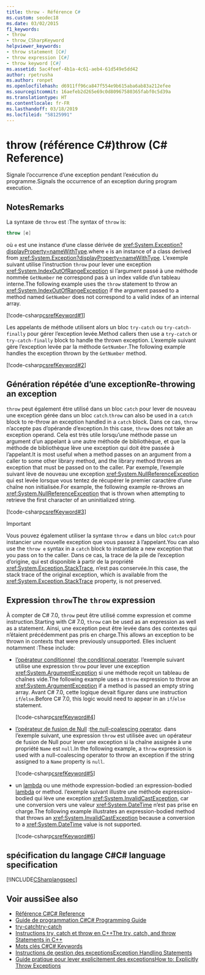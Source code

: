 ```yaml
---
title: throw - Référence C#
ms.custom: seodec18
ms.date: 03/02/2015
f1_keywords:
- throw
- throw_CSharpKeyword
helpviewer_keywords:
- throw statement [C#]
- throw expression [C#]
- throw keyword [C#]
ms.assetid: 5ac4feef-4b1a-4c61-aeb4-61d549e5dd42
author: rpetrusha
ms.author: ronpet
ms.openlocfilehash: d6911ff96ca847f554e9b615aba6ab83a212efee
ms.sourcegitcommit: 16aefeb2d265e69c0d80967580365fabf0c5d39a
ms.translationtype: HT
ms.contentlocale: fr-FR
ms.lasthandoff: 03/18/2019
ms.locfileid: "58125991"
---
```

# <a name="throw-c-reference"></a><span data-ttu-id="1fab4-102">throw (référence C#)</span><span class="sxs-lookup"><span data-stu-id="1fab4-102">throw (C# Reference)</span></span>

<span data-ttu-id="1fab4-103">Signale l’occurrence d’une exception pendant l’exécution du programme.</span><span class="sxs-lookup"><span data-stu-id="1fab4-103">Signals the occurrence of an exception during program execution.</span></span>  
  
## <a name="remarks"></a><span data-ttu-id="1fab4-104">Notes</span><span class="sxs-lookup"><span data-stu-id="1fab4-104">Remarks</span></span>

<span data-ttu-id="1fab4-105">La syntaxe de `throw` est :</span><span class="sxs-lookup"><span data-stu-id="1fab4-105">The syntax of `throw` is:</span></span>

```csharp
throw [e]
```

<span data-ttu-id="1fab4-106">où `e` est une instance d’une classe dérivée de <xref:System.Exception?displayProperty=nameWithType>.</span><span class="sxs-lookup"><span data-stu-id="1fab4-106">where `e` is an instance of a class derived from <xref:System.Exception?displayProperty=nameWithType>.</span></span> <span data-ttu-id="1fab4-107">L’exemple suivant utilise l’instruction `throw` pour lever une exception <xref:System.IndexOutOfRangeException> si l’argument passé à une méthode nommée `GetNumber` ne correspond pas à un index valide d’un tableau interne.</span><span class="sxs-lookup"><span data-stu-id="1fab4-107">The following example uses the `throw` statement to throw an <xref:System.IndexOutOfRangeException> if the argument passed to a method named `GetNumber` does not correspond to a valid index of an internal array.</span></span>

[!code-csharp[csrefKeyword#1](~/samples/snippets/csharp/language-reference/keywords/throw/throw-1.cs#1)]  

<span data-ttu-id="1fab4-108">Les appelants de méthode utilisent alors un bloc `try-catch` ou `try-catch-finally` pour gérer l’exception levée.</span><span class="sxs-lookup"><span data-stu-id="1fab4-108">Method callers then use a `try-catch` or `try-catch-finally` block to handle the thrown exception.</span></span> <span data-ttu-id="1fab4-109">L’exemple suivant gère l’exception levée par la méthode `GetNumber`.</span><span class="sxs-lookup"><span data-stu-id="1fab4-109">The following example handles the exception thrown by the `GetNumber` method.</span></span>

[!code-csharp[csrefKeyword#2](~/samples/snippets/csharp/language-reference/keywords/throw/throw-1.cs#2)]  

## <a name="re-throwing-an-exception"></a><span data-ttu-id="1fab4-110">Génération répétée d’une exception</span><span class="sxs-lookup"><span data-stu-id="1fab4-110">Re-throwing an exception</span></span>

<span data-ttu-id="1fab4-111">`throw` peut également être utilisé dans un bloc `catch` pour lever de nouveau une exception gérée dans un bloc `catch`.</span><span class="sxs-lookup"><span data-stu-id="1fab4-111">`throw` can also be used in a `catch` block to re-throw an exception handled in a `catch` block.</span></span>  <span data-ttu-id="1fab4-112">Dans ce cas, `throw` n’accepte pas d’opérande d’exception.</span><span class="sxs-lookup"><span data-stu-id="1fab4-112">In this case, `throw` does not take an exception operand.</span></span> <span data-ttu-id="1fab4-113">Cela est très utile lorsqu’une méthode passe un argument d’un appelant à une autre méthode de bibliothèque, et que la méthode de bibliothèque lève une exception qui doit être passée à l’appelant.</span><span class="sxs-lookup"><span data-stu-id="1fab4-113">It is most useful when a method passes on an argument from a caller to some other library method, and the library method throws an exception that must be passed on to the caller.</span></span> <span data-ttu-id="1fab4-114">Par exemple, l’exemple suivant lève de nouveau une exception <xref:System.NullReferenceException> qui est levée lorsque vous tentez de récupérer le premier caractère d’une chaîne non initialisée.</span><span class="sxs-lookup"><span data-stu-id="1fab4-114">For example, the following example re-throws an <xref:System.NullReferenceException> that is thrown when attempting to retrieve the first character of an uninitialized string.</span></span>

[!code-csharp[csrefKeyword#3](~/samples/snippets/csharp/language-reference/keywords/throw/throw-3.cs#3)]  

> [!IMPORTANT]
> <span data-ttu-id="1fab4-115">Vous pouvez également utiliser la syntaxe `throw e` dans un bloc `catch` pour instancier une nouvelle exception que vous passez à l’appelant.</span><span class="sxs-lookup"><span data-stu-id="1fab4-115">You can also use the `throw e` syntax in a `catch` block to instantiate a new exception that you pass on to the caller.</span></span> <span data-ttu-id="1fab4-116">Dans ce cas, la trace de la pile de l’exception d’origine, qui est disponible à partir de la propriété <xref:System.Exception.StackTrace>, n’est pas conservée.</span><span class="sxs-lookup"><span data-stu-id="1fab4-116">In this case, the stack trace of the original exception, which is available from the <xref:System.Exception.StackTrace> property, is not preserved.</span></span>

## <a name="the-throw-expression"></a><span data-ttu-id="1fab4-117">Expression `throw`</span><span class="sxs-lookup"><span data-stu-id="1fab4-117">The `throw` expression</span></span>

<span data-ttu-id="1fab4-118">À compter de C# 7.0, `throw` peut être utilisé comme expression et comme instruction.</span><span class="sxs-lookup"><span data-stu-id="1fab4-118">Starting with C# 7.0, `throw` can be used as an expression as well as a statement.</span></span> <span data-ttu-id="1fab4-119">Ainsi, une exception peut être levée dans des contextes qui n’étaient précédemment pas pris en charge.</span><span class="sxs-lookup"><span data-stu-id="1fab4-119">This allows an exception to be thrown in contexts that were previously unsupported.</span></span> <span data-ttu-id="1fab4-120">Elles incluent notamment :</span><span class="sxs-lookup"><span data-stu-id="1fab4-120">These include:</span></span>

- <span data-ttu-id="1fab4-121">[l’opérateur conditionnel](../operators/conditional-operator.md) :</span><span class="sxs-lookup"><span data-stu-id="1fab4-121">[the conditional operator](../operators/conditional-operator.md).</span></span> <span data-ttu-id="1fab4-122">l’exemple suivant utilise une expression `throw` pour lever une exception <xref:System.ArgumentException> si une méthode reçoit un tableau de chaînes vide.</span><span class="sxs-lookup"><span data-stu-id="1fab4-122">The following example uses a `throw` expression to throw an <xref:System.ArgumentException> if a method is passed an empty string array.</span></span> <span data-ttu-id="1fab4-123">Avant C# 7.0, cette logique devait figurer dans une instruction `if`/`else`.</span><span class="sxs-lookup"><span data-stu-id="1fab4-123">Before C# 7.0, this logic would need to appear in an `if`/`else` statement.</span></span>

   [!code-csharp[csrefKeyword#4](~/samples/snippets/csharp/language-reference/keywords/throw/conditional.cs#1)]  
  
- <span data-ttu-id="1fab4-124">[l’opérateur de fusion de Null](../operators/null-coalescing-operator.md) :</span><span class="sxs-lookup"><span data-stu-id="1fab4-124">[the null-coalescing operator](../operators/null-coalescing-operator.md).</span></span> <span data-ttu-id="1fab4-125">dans l’exemple suivant, une expression `throw` est utilisée avec un opérateur de fusion de Null pour lever une exception si la chaîne assignée à une propriété `Name` est `null`.</span><span class="sxs-lookup"><span data-stu-id="1fab4-125">In the following example, a `throw` expression is used with a null-coalescing operator to throw an exception if the string assigned to a `Name` property is `null`.</span></span>

   [!code-csharp[csrefKeyword#5](~/samples/snippets/csharp/language-reference/keywords/throw/coalescing.cs#1)]  

- <span data-ttu-id="1fab4-126">un [lambda](../../programming-guide/statements-expressions-operators/lambda-expressions.md) ou une méthode expression-bodied :</span><span class="sxs-lookup"><span data-stu-id="1fab4-126">an expression-bodied [lambda](../../programming-guide/statements-expressions-operators/lambda-expressions.md) or method.</span></span> <span data-ttu-id="1fab4-127">l’exemple suivant illustre une méthode expression-bodied qui lève une exception <xref:System.InvalidCastException>, car une conversion vers une valeur <xref:System.DateTime> n’est pas prise en charge.</span><span class="sxs-lookup"><span data-stu-id="1fab4-127">The following example illustrates an expression-bodied method that throws an <xref:System.InvalidCastException> because a conversion to a <xref:System.DateTime> value is not supported.</span></span>

   [!code-csharp[csrefKeyword#6](~/samples/snippets/csharp/language-reference/keywords/throw/exp-bodied.cs#1)]  

## <a name="c-language-specification"></a><span data-ttu-id="1fab4-128">spécification du langage C#</span><span class="sxs-lookup"><span data-stu-id="1fab4-128">C# language specification</span></span>  

[!INCLUDE[CSharplangspec](~/includes/csharplangspec-md.md)]  
  
## <a name="see-also"></a><span data-ttu-id="1fab4-129">Voir aussi</span><span class="sxs-lookup"><span data-stu-id="1fab4-129">See also</span></span>

- [<span data-ttu-id="1fab4-130">Référence C#</span><span class="sxs-lookup"><span data-stu-id="1fab4-130">C# Reference</span></span>](../index.md)
- [<span data-ttu-id="1fab4-131">Guide de programmation C#</span><span class="sxs-lookup"><span data-stu-id="1fab4-131">C# Programming Guide</span></span>](../../programming-guide/index.md)
- [<span data-ttu-id="1fab4-132">try-catch</span><span class="sxs-lookup"><span data-stu-id="1fab4-132">try-catch</span></span>](try-catch.md)
- [<span data-ttu-id="1fab4-133">Instructions try, catch et throw en C++</span><span class="sxs-lookup"><span data-stu-id="1fab4-133">The try, catch, and throw Statements in C++</span></span>](try-catch.md)
- [<span data-ttu-id="1fab4-134">Mots clés C#</span><span class="sxs-lookup"><span data-stu-id="1fab4-134">C# Keywords</span></span>](index.md)
- [<span data-ttu-id="1fab4-135">Instructions de gestion des exceptions</span><span class="sxs-lookup"><span data-stu-id="1fab4-135">Exception Handling Statements</span></span>](exception-handling-statements.md)
- [<span data-ttu-id="1fab4-136">Guide pratique pour lever explicitement des exceptions</span><span class="sxs-lookup"><span data-stu-id="1fab4-136">How to: Explicitly Throw Exceptions</span></span>](../../../standard/exceptions/how-to-explicitly-throw-exceptions.md)
